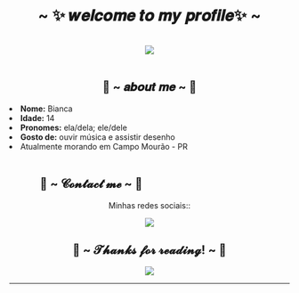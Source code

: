 <body>
<h1 align="center">~ ✨ 𝒘𝒆𝒍𝒄𝒐𝒎𝒆 𝒕𝒐 𝒎𝒚 𝒑𝒓𝒐𝒇𝒊𝒍𝒆✨ ~</h1>
<br>
<div align="center">
<img src="https://media0.giphy.com/media/kZqbBT64ECtjy/200.gif">
</div>
<br>
<div>
<h2 align="center">🎀 ~ 𝒂𝒃𝒐𝒖𝒕 𝒎𝒆 ~ 🎀</h2>
<li>
<b>Nome:</b> Bianca
</li>
<li>
<b>Idade:</b> 14
</li>
<li>
<b>Pronomes:</b> ela/dela; ele/dele
</li>
<li>
<b>Gosto de:</b> ouvir música e assistir desenho
</li>
<li>
Atualmente morando em Campo Mourão - PR
</li>
<br>
<div>
<h2>           📝 ~ 𝓒𝓸𝓷𝓽𝓪𝓬𝓽 𝓶𝓮 ~ 📝</h2>
<p align="center">Minhas redes sociais::</p>
<p align="center"><a href="https://instagram.com/angeliclwst" target="_blank"><img src="![pngaaa com-4546840](https://user-images.githubusercontent.com/86122865/129421749-75ad9aa8-c03c-4ca4-bc6b-04dae1013d67.png)"/></a></p>
</div>
<div>
<h2 align="center">💖 ~ 𝓣𝓱𝓪𝓷𝓴𝓼 𝓯𝓸𝓻 𝓻𝓮𝓪𝓭𝓲𝓷𝓰! ~ 💖</h2>
<div align="center">
<img src="https://fc04.deviantart.net/fs71/f/2013/317/e/9/cinnamoroll_gif_by_minniekawaiitutos-d6q2jw9.gif">
</div>
<hr>
</div>
</body>
